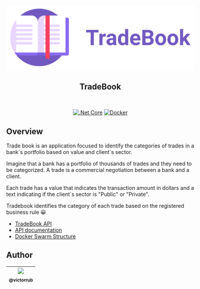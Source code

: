 <p align="center">
  <img src="./public/content/tradebook_logo.png" alt="Unform" />
</p>

<h2 align="center">
  TradeBook
</h2>

<br>

<div align="center">

[![.Net Core](https://img.shields.io/badge/.Net%20Core-3.1-%237159c1)](https://dotnet.microsoft.com/download)<space><space>
[![Docker](https://img.shields.io/badge/Docker-19.03.0%2B-%237159c1)](https://www.docker.com/)<space><space>

</div>

## Overview

Trade book is an application focused to identify the categories of trades in a bank´s portfolio based on value and client´s sector.

Imagine that a bank has a portfolio of thousands of trades and they need to be categorized. A trade is a commercial negotiation between a bank and a client.

Each trade has a value that indicates the transaction amount in dollars and a text indicating if the client´s sector is "Public" or "Private".

Tradebook identifies the category of each trade based on the registered business rule 😀

- [TradeBook API](http://104.197.195.158/trades)
- [API documentation](https://trade-book.readme.io/)
- [Docker Swarm Structure](http://104.197.195.158:8080/)

## Author

| [<img src="https://avatars2.githubusercontent.com/u/14812750?v=4&s=115"><br><sub>@victorrub</sub>](https://github.com/victorrub) |
| :------------------------------------------------------------------------------------------------------------------------------: |


